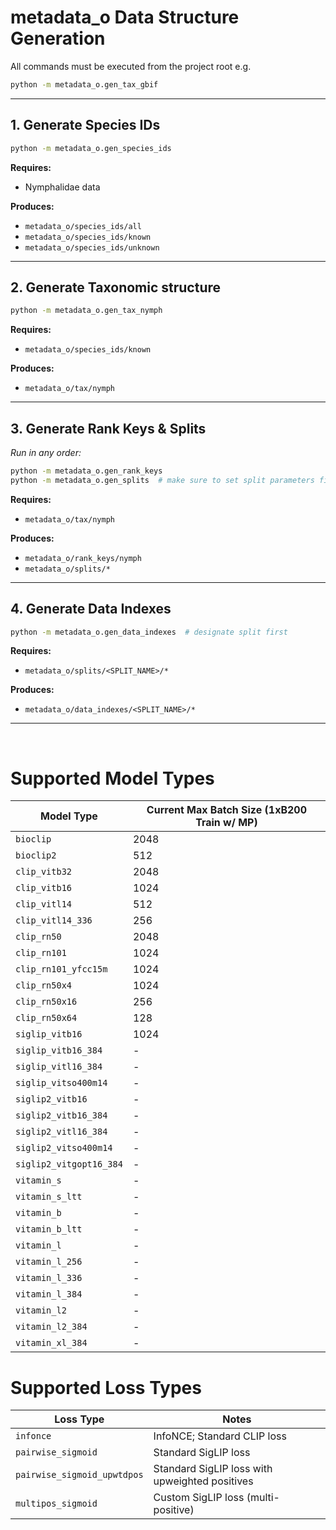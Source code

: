 # metadata_o Data Structure Generation

All commands must be executed from the project root e.g.

```bash
python -m metadata_o.gen_tax_gbif
```

---

## 1. Generate Species IDs

```bash
python -m metadata_o.gen_species_ids
```

**Requires:**
- Nymphalidae data

**Produces:**
- `metadata_o/species_ids/all`
- `metadata_o/species_ids/known`
- `metadata_o/species_ids/unknown`

---

## 2. Generate Taxonomic structure

```bash
python -m metadata_o.gen_tax_nymph
```

**Requires:**
- `metadata_o/species_ids/known`

**Produces:**
- `metadata_o/tax/nymph`

---

## 3. Generate Rank Keys & Splits
_Run in any order:_

```bash
python -m metadata_o.gen_rank_keys
python -m metadata_o.gen_splits  # make sure to set split parameters first
```

**Requires:**
- `metadata_o/tax/nymph`

**Produces:**
- `metadata_o/rank_keys/nymph`
- `metadata_o/splits/*`

---

## 4. Generate Data Indexes

```bash
python -m metadata_o.gen_data_indexes  # designate split first
```

**Requires:**
- `metadata_o/splits/<SPLIT_NAME>/*`

**Produces:**
- `metadata_o/data_indexes/<SPLIT_NAME>/*`

---

<br>

# Supported Model Types

| Model Type              | Current Max Batch Size (1xB200 Train w/ MP) |
|-------------------------|---------------------------------------------|
| `bioclip`               | 2048                                        |
| `bioclip2`              | 512                                         |
| `clip_vitb32`           | 2048                                        |
| `clip_vitb16`           | 1024                                        |
| `clip_vitl14`           | 512                                         |
| `clip_vitl14_336`       | 256                                         |
| `clip_rn50`             | 2048                                        |
| `clip_rn101`            | 1024                                        |
| `clip_rn101_yfcc15m`    | 1024                                        |
| `clip_rn50x4`           | 1024                                        |
| `clip_rn50x16`          | 256                                         |
| `clip_rn50x64`          | 128                                         |
| `siglip_vitb16`         | 1024                                        |
| `siglip_vitb16_384`     | -                                           |
| `siglip_vitl16_384`     | -                                           |
| `siglip_vitso400m14`    | -                                           |
| `siglip2_vitb16`        | -                                           |
| `siglip2_vitb16_384`    | -                                           |
| `siglip2_vitl16_384`    | -                                           |
| `siglip2_vitso400m14`   | -                                           |
| `siglip2_vitgopt16_384` | -                                           |
| `vitamin_s`             | -                                           |
| `vitamin_s_ltt`         | -                                           |
| `vitamin_b`             | -                                           |
| `vitamin_b_ltt`         | -                                           |
| `vitamin_l`             | -                                           |
| `vitamin_l_256`         | -                                           |
| `vitamin_l_336`         | -                                           |
| `vitamin_l_384`         | -                                           |
| `vitamin_l2`            | -                                           |
| `vitamin_l2_384`        | -                                           |
| `vitamin_xl_384`        | -                                           |

# Supported Loss Types

| Loss Type                   | Notes                                          |
|-----------------------------|------------------------------------------------|
| `infonce`                   | InfoNCE; Standard CLIP loss                    |
| `pairwise_sigmoid`          | Standard SigLIP loss                           |
| `pairwise_sigmoid_upwtdpos` | Standard SigLIP loss with upweighted positives |
| `multipos_sigmoid`          | Custom SigLIP loss (multi-positive)           |
